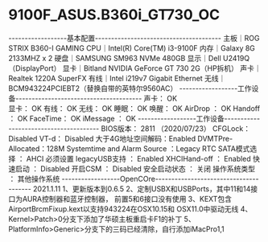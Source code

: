 # 9100F_ASUS.B360i_GT730_OC

------------------基本配置---------------------------------------
主板｜ROG STRIX B360-I GAMING
CPU｜Intel(R) Core(TM) i3-9100F
内存｜Galaxy 8G 2133MHZ x 2
硬盘｜SAMSUNG SM963 NVMe 480GB
显示｜Dell U2419Q（DisplayPort）
显卡｜Bitland NVIDIA GeForce GT 730 2G（HP拆机）
声卡｜Realtek 1220A SuperFX
有线｜Intel i219v7 Gigabit Ethernet
无线｜BCM943224PCIEBT2（替换自带的英特尔9560AC）
------------------工作设备---------------------------------------
声卡：		OK                
显卡：		OK
有线：		OK
无线：		OK
睡眠：		OK
唤醒：		OK
AirDrop ：	OK
Handoff ：	OK
FaceTime：	OK
iMessage ：	OK
------------------工作设备---------------------------------------
BIOS版本：	2811 （2020/07/23）
CFGLock：	Disabled
VT-d： 		Disabled
大于4G地址空间解码：Enabled
DVMTPre-Allocated：128M
Systemtime and Alarm Source ：Legacy RTC
SATA模式选择 ：	AHCI 必须设置
legacyUSB支持 ：	Enabled
XHCIHand-off ：	Enabled
快速启动 ：	Disabled
开启CSM ：	Disabled
安全启动状态 ：	关闭
操作系统类型 ：	其他操作系统
------------------OpenCOre---------------------------------------
2021.1.11
1、更新版本到0.6.5
2、定制USBX和USBPorts，其中11和14接口为AURA控制器和蓝牙控制器，
前置5和6接口没有使用
3、KEXT包含AirportBrcmFixup.kext以支持943224在OSX10.15和
OSX11.0中驱动无线
4、Kernel>Patch>0分支下添加了华硕主板重启卡F1的补丁
5、PlatformInfo>Generic>分支下的三码已经清除，自行添加iMacPro1,1
